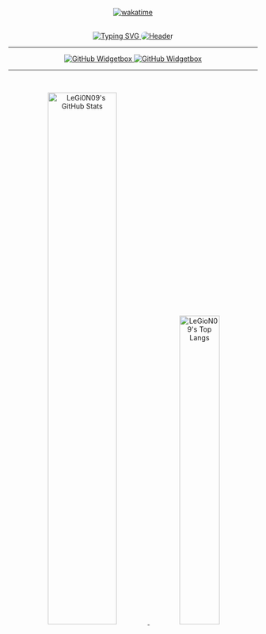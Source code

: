 <p align="center">
<div align="center">
  
[![wakatime](https://wakatime.com/badge/user/5af079c3-4d4a-4436-9982-6ba725ed4a2f.svg)](https://wakatime.com/badge/user/5af079c3-4d4a-4436-9982-6ba725ed4a2f)

<div/>

<br>
  <a href="https://github.com/LeGioN09/capsule-render](https://git.io/typing-svg)">
    <img
      src="https://readme-typing-svg.demolab.com?font=Work+Sans&weight=700&size=36&duration=4000&pause=1500&color=5D699B&background=FFFFFF00&center=true&vCenter=true&width=756&height=80&lines=Hi!, i'm MikihinaSann~! ✨;This profile is made with love. ❤️"
      alt="Typing SVG" />
  </a>
  <a href="https://github.com/LeGioN09/capsule-render">
    <img style="border-radius: 1rem;margin-top: -2rem;"
      src="https://capsule-render.vercel.app/api?type=waving&height=150&color=gradient&customColorList=20&section=footer"
      alt="Header" />
  </a>
</p>

<hr />


<p align="center">
  <a href="https://github.com/Jurredr/github-widgetbox">
    <img
      src="https://github-widgetbox.vercel.app/api/profile?username=MikihinaSann&data=followers,repositories,stars,commits&theme=aether"
      alt="GitHub Widgetbox" />
  </a>
  <a href="https://github.com/Jurredr/github-widgetbox">
    <img
      src="https://github-widgetbox.vercel.app/api/skills?languages=ts,js,python,php&libraries=tensorflow&tools=git,npm,redis,mongodb,nodejs,vscode&theme=dark"
      alt="GitHub Widgetbox" />
    <a />
</p>

<hr />

<br>

<p align="center">
  <a href="https://github.com/anuraghazra/github-readme-stats">
    <img width="52.5%"
      src="https://github-readme-stats-myoschen.vercel.app/api?username=MikihinaSann&count_private=true&show_icons=true&theme=dark&hide_border=true&rank_icon=github&custom_title=Github%20Stats&bg_color=16161c"
      alt="LeGi0N09's GitHub Stats" />
  </a>
  <a href="https://github.com/anuraghazra/github-readme-stats">
    <img width="40%"
      src="https://github-readme-stats-myoschen.vercel.app/api/top-langs/?username=MikihinaSann&layout=compact&langs_count=6&theme=dark&hide_border=true&custom_title=Top%20Languages&bg_color=16161c"
      alt="LeGioN09's Top Langs" />
  </a>
</p>
